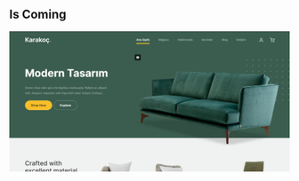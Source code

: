 ## Is Coming
<img src="/TravelWebSite/web/images/Ekran görüntüsü 2024-05-01 232517.jpg" alt="görüntü" >

